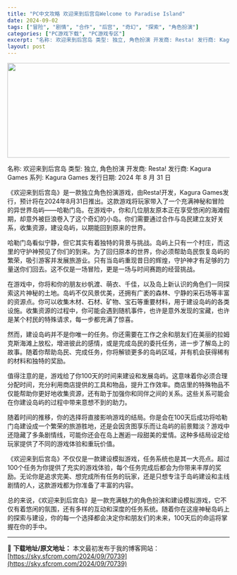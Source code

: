 ```yaml
---
title: "PC中文攻略 欢迎来到后宫岛Welcome to Paradise Island"
date: 2024-09-02
tags: ["冒险", "剧情", "合作", "后宫", "奇幻", "探索", "角色扮演"]
categories: ["PC游戏下载", "PC游戏专区"]
excerpt: "名称: 欢迎来到后宫岛 类型: 独立, 角色扮演 开发商: Resta! 发行商: Kagura Games 系列: Kagura Games 发行日期: 2024 年 8 月 31 日 《欢迎来到后宫岛》是一款独立角色扮演游戏，由Resta!开发，Kagura Games发行，预计将在2024年8&hellip;"
layout: post
---
```


<img class="aligncenter size-full wp-image-70740" src="https://sky.sfcrom.com/wp-content/uploads/2024/09/2024090214303994.webp" alt="" width="660" height="215" />

名称: 欢迎来到后宫岛
类型: 独立, 角色扮演
开发商: Resta!
发行商: Kagura Games
系列: Kagura Games
发行日期: 2024 年 8 月 31 日

《欢迎来到后宫岛》是一款独立角色扮演游戏，由Resta!开发，Kagura Games发行，预计将在2024年8月31日推出。这款游戏将玩家带入了一个充满神秘和冒险的异世界岛屿——哈勒门岛。在游戏中，你和几位朋友原本正在享受悠闲的海滩假期，却意外被巨浪卷入了这个奇幻的小岛。你们需要通过合作与岛民建立友好关系，收集资源，建设岛屿，以期能回到原来的世界。

哈勒门岛看似宁静，但它其实有着独特的背景与挑战。岛屿上只有一个村庄，而这里的守护神预见了你们的到来。为了回归原本的世界，你必须帮助岛民恢复岛屿的繁荣，吸引游客并发展旅游业。只有当岛屿重现昔日的辉煌，守护神才有足够的力量送你们回去。这不仅是一场冒险，更是一场与时间赛跑的经营挑战。

在游戏中，你将和你的朋友纱帆渡、萌衣、千佳，以及岛上新认识的角色们一同探索这片神秘的土地。岛屿不仅风景优美，还拥有广袤的森林、宁静的采石场等丰富的资源点。你可以收集木材、石材、矿物、宝石等重要材料，用于建设岛屿的各类设施。收集资源的过程中，你可能会遇到随机事件，也许是意外发现的宝藏，也许是某个村民的特殊请求，每一步都充满了惊喜。

然而，建设岛屿并不是你唯一的任务。你还需要在工作之余和朋友们在美丽的拉姆克斯海滩上放松，增进彼此的感情，或是完成岛民的委托任务，进一步了解岛上的故事。随着你帮助岛民、完成任务，你将解锁更多的岛屿区域，并有机会获得稀有的材料和独特的奖励。

值得注意的是，游戏给了你100天的时间来建设和发展岛屿。这意味着你必须合理分配时间，充分利用商店提供的工具和物品，提升工作效率。商店里的特殊物品不仅能帮助你更好地收集资源，还有助于加强你和同伴之间的关系。这些关系可能会在你建设岛屿的过程中带来意想不到的助力。

随着时间的推移，你的选择将直接影响游戏的结局。你是会在100天后成功将哈勒门岛建设成一个繁荣的旅游胜地，还是会因贪图享乐而让岛屿的前景黯淡？游戏中还隐藏了多条剧情线，可能你还会在岛上邂逅一段甜美的爱情。这种多结局设定给玩家提供了不同的游戏体验和重玩价值。

《欢迎来到后宫岛》不仅仅是一款建设模拟游戏，任务系统也是其一大亮点。超过100个任务为你提供了充实的游戏体验，每个任务完成后都会为你带来丰厚的奖励。无论你是追求完美、想完成所有任务的玩家，还是只想专注于岛屿建设和主线剧情的人，这款游戏都为你准备了丰富的内容。

总的来说，《欢迎来到后宫岛》是一款充满魅力的角色扮演和建设模拟游戏，它不仅有着悠闲的氛围，还有多样的互动和深度的任务系统。随着你在这座神秘岛屿上的探索与建设，你的每一个选择都会决定你和朋友们的未来，100天后的命运将掌握在你的手中。

---
📖 **下载地址/原文地址：** 本文最初发布于我的博客网站：[https://sky.sfcrom.com/2024/09/70739](https://sky.sfcrom.com/2024/09/70739)
